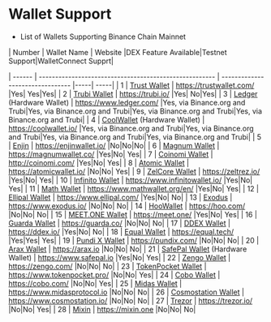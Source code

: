 # Wallet Support

* List of Wallets Supporting Binance Chain Mainnet

| Number | Wallet Name                                            | Website                          |DEX Feature Available|Testnet Support|WalletConnect Supprt|

| ------ | ------------------------------------------------------ | -------------------------------- |-----| -----|
| 1      | [Trust Wallet](wallets/trust-wallet.md)                | <https://trustwallet.com/>       |Yes| Yes|Yes|
| 2      | [Trubi Wallet](wallets/trubi.md)                       | <https://trubi.io/>              |Yes| No|Yes|
| 3      | [Ledger](wallets/ledger.md) (Hardware Wallet)          | <https://www.ledger.com/>        |Yes, via Binance.org and Trubi|Yes, via Binance.org and Trubi|Yes, via Binance.org and Trubi|Yes, via Binance.org and Trubi|
| 4      | [CoolWallet](wallets/cool-wallet.md) (Hardware Wallet) | <https://coolwallet.io/>         |Yes, via Binance.org and Trubi|Yes, via Binance.org and Trubi|Yes, via Binance.org and Trubi|Yes, via Binance.org and Trubi|
| 5      | [Enjin](wallets/enjin.md)                              | <https://enjinwallet.io/>        |No|No|No|
| 6      | [Magnum Wallet](wallets/magnum.md)                     | <https://magnumwallet.co/>       |Yes|No| Yes|
| 7      | [Coinomi Wallet](wallets/coinomi-wallet.md)            | <http://coinomi.com/>            |Yes|No| Yes|
| 8      | [Atomic Wallet](wallets/atomic-wallet.md)              | <https://atomicwallet.io/>       |No|No| Yes|
| 9      | [ZelCore Wallet](wallets/zelcore-wallet.md)            | <https://zeltrez.io/>            |Yes|No| Yes|
| 10     | [Infinito Wallet](wallets/infinito-wallet.md)          | <https://www.infinitowallet.io/> |Yes|No| Yes|
| 11     | [Math Wallet](wallets/math-wallet.md)                  | <https://www.mathwallet.org/en/> |Yes|No| Yes|
| 12     | [Ellipal Wallet](wallets/ellipal-wallet.md)            | <https://www.ellipal.com/>       |Yes|No|  No|
| 13     | [Exodus](wallets/exodus.md)                            | <https://www.exodus.io/>         |No|No|  No|
| 14     | [HooWallet](wallets/hoo-wallet.md)                     | <https://hoo.com/>               |No|No|  No|
| 15     | [MEET.ONE Wallet](wallets/meet.md)                     | <https://meet.one/>              |Yes|No| Yes|
| 16     | [Guarda Wallet](wallets/guarda.md)                     | <https://guarda.co/>             |No|No|  No|
| 17     | [DDEX Wallet](wallets/ddex.md)                         | <https://ddex.io/>               |Yes|No|  No|
| 18     | [Equal Wallet](wallets/equal.md)                       | <https://equal.tech/>            |Yes|Yes| Yes|
| 19     | [Pundi X Wallet](wallets/pundi.md)                     | <https://pundix.com/>            |No|No|  No|
| 20     | [Arax Wallet](wallets/arax.md)                         | <https://arax.io>                |No|No|  No|
| 21     | [SafePal Wallet](wallets/safepal.md) (Hardware Wallet) | <https://www.safepal.io>         |Yes|No| Yes|
| 22     | [Zengo Wallet](wallets/zengo.md)                       | <https://zengo.com/>             |No|No|  No|
| 23     | [TokenPocket Wallet](wallets/tokenpocket.md)           | <https://www.tokenpocket.pro/>   |No|No| Yes|
| 24     | [Cobo Wallet](wallets/cobo.md)                         | <https://cobo.com/>              |No|No| Yes|
| 25     | [Midas Wallet](wallets/midas-wallet.md)                | <https://www.midasprotocol.io>   |No|No|  No|
| 26     | [Cosmostation Wallet](wallets/cosmostation.md)         | <https://www.cosmostation.io/>   |No|No|  No|
| 27     | [Trezor](wallets/trezor.md)                            | <https://trezor.io/>             |No|No| Yes|
| 28     | [Mixin](wallets/mixin.md)                              | <https://mixin.one>              |No|No|  No|
